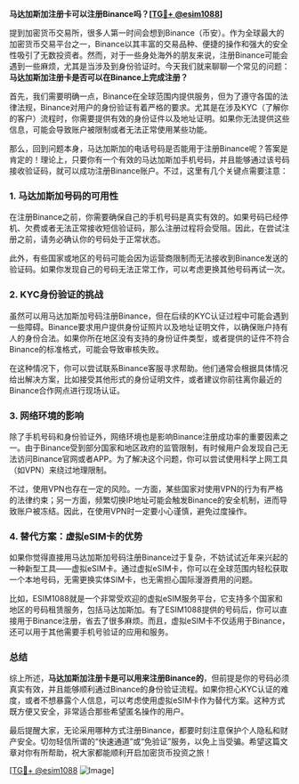**马达加斯加注册卡可以注册Binance吗？[[TG💪+ @esim1088](https://t.me/s/esim1088)]**

提到加密货币交易所，很多人第一时间会想到Binance（币安）。作为全球最大的加密货币交易平台之一，Binance以其丰富的交易品种、便捷的操作和强大的安全性吸引了无数投资者。然而，对于一些身处海外的朋友来说，注册Binance可能会遇到一些麻烦，尤其是当涉及到身份验证时。今天我们就来聊聊一个常见的问题：**马达加斯加注册卡是否可以在Binance上完成注册？**

首先，我们需要明确一点，Binance在全球范围内提供服务，但为了遵守各国的法律法规，Binance对用户的身份验证有着严格的要求。尤其是在涉及KYC（了解你的客户）流程时，你需要提供有效的身份证件以及地址证明。如果你无法提供这些信息，可能会导致账户被限制或者无法正常使用某些功能。

那么，回到问题本身，马达加斯加的电话号码是否能用于注册Binance呢？答案是肯定的！理论上，只要你有一个有效的马达加斯加手机号码，并且能够通过该号码接收验证码，就可以成功注册Binance账户。不过，这里有几个关键点需要注意：

### **1. 马达加斯加号码的可用性**
在注册Binance之前，你需要确保自己的手机号码是真实有效的。如果号码已经停机、欠费或者无法正常接收短信验证码，那么注册过程将会受阻。因此，在尝试注册之前，请务必确认你的号码处于正常状态。

此外，有些国家或地区的号码可能会因为运营商限制而无法接收到Binance发送的验证码。如果你发现自己的号码无法正常工作，可以考虑更换其他号码再试一次。

### **2. KYC身份验证的挑战**
虽然可以用马达加斯加号码注册Binance，但在后续的KYC认证过程中可能会遇到一些障碍。Binance要求用户提供身份证照片以及地址证明文件，以确保账户持有人的身份合法。如果你所在地区没有支持的身份证件类型，或者提供的证件不符合Binance的标准格式，可能会导致审核失败。

在这种情况下，你可以尝试联系Binance客服寻求帮助。他们通常会根据具体情况给出解决方案，比如接受其他形式的身份证明文件，或者建议你前往离你最近的Binance合作网点进行现场认证。

### **3. 网络环境的影响**
除了手机号码和身份验证外，网络环境也是影响Binance注册成功率的重要因素之一。由于Binance受到部分国家和地区政府的监管限制，有时候用户会发现自己无法访问Binance官网或者APP。为了解决这个问题，你可以尝试使用科学上网工具（如VPN）来绕过地理限制。

不过，使用VPN也存在一定的风险。一方面，某些国家对使用VPN的行为有严格的法律约束；另一方面，频繁切换IP地址可能会触发Binance的安全机制，进而导致账户被冻结。因此，在使用VPN时一定要小心谨慎，避免过度操作。

### **4. 替代方案：虚拟eSIM卡的优势**
如果你觉得直接用马达加斯加号码注册Binance过于复杂，不妨试试近年来兴起的一种新型工具——虚拟eSIM卡。通过虚拟eSIM卡，你可以在全球范围内轻松获取一个本地号码，无需更换实体SIM卡，也无需担心国际漫游费用的问题。

比如，ESIM1088就是一个非常受欢迎的虚拟eSIM服务平台，它支持多个国家和地区的号码租赁服务，包括马达加斯加。有了ESIM1088提供的号码后，你可以直接用于Binance注册，省去了很多麻烦。而且，虚拟eSIM卡不仅适用于Binance，还可以用于其他需要手机号验证的应用和服务。

### **总结**
综上所述，**马达加斯加注册卡是可以用来注册Binance的**，但前提是你的号码必须真实有效，并且能够顺利通过Binance的身份验证流程。如果你担心KYC认证的难度，或者不想暴露个人信息，可以考虑使用虚拟eSIM卡作为替代方案。这种方式既方便又安全，非常适合那些希望匿名操作的用户。

最后提醒大家，无论采用哪种方式注册Binance，都要时刻注意保护个人隐私和财产安全。切勿轻信所谓的“快速通道”或“免验证”服务，以免上当受骗。希望这篇文章对你有所帮助，祝大家都能顺利开启加密货币投资之旅！

[[TG💪+ @esim1088](https://t.me/s/esim1088) ![Image](https://i.postimg.cc/4NQfJmqS/Snipaste-2025-05-13-00-14-12.png)]